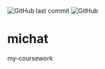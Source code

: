 <img alt="GitHub last commit" src="https://img.shields.io/github/last-commit/michigang1/michat"> <img alt="GitHub" src="https://img.shields.io/github/license/michigang1/michat">
# michat
my-coursework
